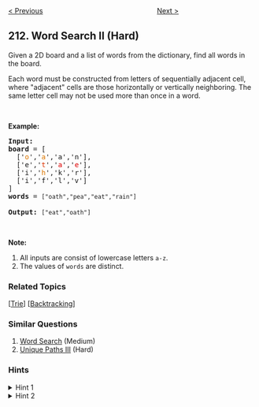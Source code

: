 <!--|This file generated by command(leetcode description); DO NOT EDIT.    |-->
<!--+----------------------------------------------------------------------+-->
<!--|@author    Openset <openset.wang@gmail.com>                           |-->
<!--|@link      https://github.com/openset                                 |-->
<!--|@home      https://github.com/openset/leetcode                        |-->
<!--+----------------------------------------------------------------------+-->

[< Previous](https://github.com/openset/leetcode/tree/master/problems/add-and-search-word-data-structure-design "Add and Search Word - Data structure design")
　　　　　　　　　　　　　　　　
[Next >](https://github.com/openset/leetcode/tree/master/problems/house-robber-ii "House Robber II")

## 212. Word Search II (Hard)

<p>Given a 2D board and a list of words from the dictionary, find all words in the board.</p>

<p>Each word must be constructed from letters of sequentially adjacent cell, where &quot;adjacent&quot; cells are those horizontally or vertically neighboring. The same letter cell may not be used more than once in a word.</p>

<p>&nbsp;</p>

<p><strong>Example:</strong></p>

<pre>
<strong>Input:</strong> 
<b>board </b>= [
  [&#39;<span style="color:#d70">o</span>&#39;,&#39;<span style="color:#d70">a</span>&#39;,&#39;a&#39;,&#39;n&#39;],
  [&#39;e&#39;,&#39;<span style="color:#d30">t</span>&#39;,&#39;<span style="color:#d00">a</span>&#39;,&#39;<span style="color:#d00">e</span>&#39;],
  [&#39;i&#39;,&#39;<span style="color:#d70">h</span>&#39;,&#39;k&#39;,&#39;r&#39;],
  [&#39;i&#39;,&#39;f&#39;,&#39;l&#39;,&#39;v&#39;]
]
<b>words</b> = <code>[&quot;oath&quot;,&quot;pea&quot;,&quot;eat&quot;,&quot;rain&quot;]</code>

<strong>Output:&nbsp;</strong><code>[&quot;eat&quot;,&quot;oath&quot;]</code>
</pre>

<p>&nbsp;</p>

<p><b>Note:</b></p>

<ol>
	<li>All inputs are consist of lowercase letters <code>a-z</code>.</li>
	<li>The values of&nbsp;<code>words</code> are distinct.</li>
</ol>

### Related Topics
  [[Trie](https://github.com/openset/leetcode/tree/master/tag/trie/README.md)]
  [[Backtracking](https://github.com/openset/leetcode/tree/master/tag/backtracking/README.md)]

### Similar Questions
  1. [Word Search](https://github.com/openset/leetcode/tree/master/problems/word-search) (Medium)
  1. [Unique Paths III](https://github.com/openset/leetcode/tree/master/problems/unique-paths-iii) (Hard)

### Hints
<details>
<summary>Hint 1</summary>
You would need to optimize your backtracking to pass the larger test. Could you stop backtracking earlier?
</details>

<details>
<summary>Hint 2</summary>
If the current candidate does not exist in all words&#39; prefix, you could stop backtracking immediately. What kind of data structure could answer such query efficiently? Does a hash table work? Why or why not? How about a Trie? If you would like to learn how to implement a basic trie, please work on this problem: <a href="https://leetcode.com/problems/implement-trie-prefix-tree/">Implement Trie (Prefix Tree)</a> first.
</details>
